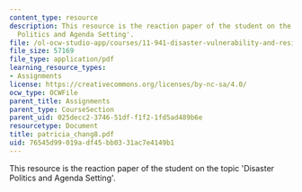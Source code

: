 ```yaml
---
content_type: resource
description: This resource is the reaction paper of the student on the topic 'Disaster
  Politics and Agenda Setting'.
file: /ol-ocw-studio-app/courses/11-941-disaster-vulnerability-and-resilience-spring-2005/76545d99019adf45bb0331ac7e4149b1_patricia_chang8.pdf
file_size: 57169
file_type: application/pdf
learning_resource_types:
- Assignments
license: https://creativecommons.org/licenses/by-nc-sa/4.0/
ocw_type: OCWFile
parent_title: Assignments
parent_type: CourseSection
parent_uid: 025decc2-3746-51df-f1f2-1fd5ad489b6e
resourcetype: Document
title: patricia_chang8.pdf
uid: 76545d99-019a-df45-bb03-31ac7e4149b1
---
```

This resource is the reaction paper of the student on the topic 'Disaster Politics and Agenda Setting'.
